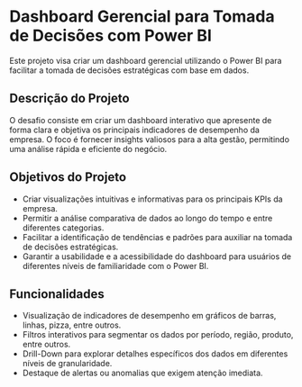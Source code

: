 # Dashboard Gerencial para Tomada de Decisões com Power BI

Este projeto visa criar um dashboard gerencial utilizando o Power BI para facilitar a tomada de decisões estratégicas com base em dados.

## Descrição do Projeto

O desafio consiste em criar um dashboard interativo que apresente de forma clara e objetiva os principais indicadores de desempenho da empresa. O foco é fornecer insights valiosos para a alta gestão, permitindo uma análise rápida e eficiente do negócio.

## Objetivos do Projeto

- Criar visualizações intuitivas e informativas para os principais KPIs da empresa.
- Permitir a análise comparativa de dados ao longo do tempo e entre diferentes categorias.
- Facilitar a identificação de tendências e padrões para auxiliar na tomada de decisões estratégicas.
- Garantir a usabilidade e a acessibilidade do dashboard para usuários de diferentes níveis de familiaridade com o Power BI.

## Funcionalidades

- Visualização de indicadores de desempenho em gráficos de barras, linhas, pizza, entre outros.
- Filtros interativos para segmentar os dados por período, região, produto, entre outros.
- Drill-Down para explorar detalhes específicos dos dados em diferentes níveis de granularidade.
- Destaque de alertas ou anomalias que exigem atenção imediata.
